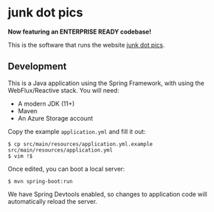 # junk dot pics

**Now featuring an ENTERPRISE READY codebase!**

This is the software that runs the website [junk dot pics](https://junk.pics).

## Development

This is a Java application using the Spring Framework, with using the
WebFlux/Reactive stack. You will need:

* A modern JDK (11+)
* Maven
* An Azure Storage account

Copy the example `application.yml` and fill it out:

```
$ cp src/main/resources/application.yml.example src/main/resources/application.yml
$ vim !$
```

Once edited, you can boot a local server:

```
$ mvn spring-boot:run
```

We have Spring Devtools enabled, so changes to application code will
automatically reload the server.
